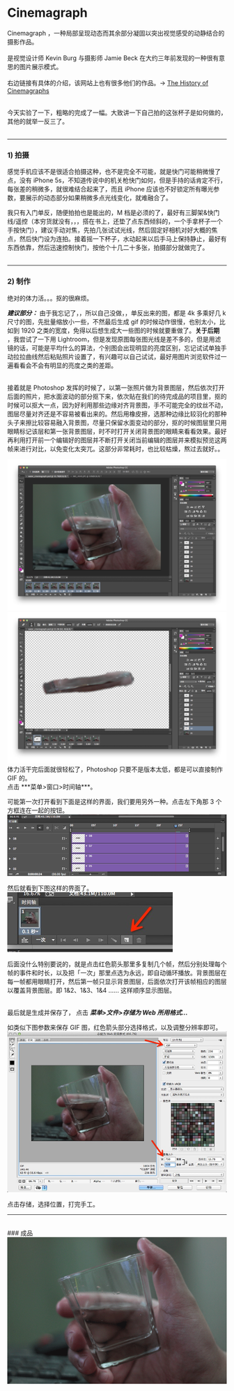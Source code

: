 # Cinemagraph

Cinemagraph ，一种局部呈现动态而其余部分凝固以突出视觉感受的动静结合的摄影作品。<br /> 
<br /> 
是视觉设计师 Kevin Burg 与摄影师 Jamie Beck 在大约三年前发现的一种很有意思的图片展示模式。<br /> 
<br /> 
右边链接有具体的介绍，该网站上也有很多他们的作品。→ [The History of Cinemagraphs](http://cinemagraphs.com/about/) <br /> 
<br /> 

今天实验了一下，粗略的完成了一幅。大致讲一下自己拍的这张杯子是如何做的，其他的就举一反三了。<br />
<br />

--- 

### 1) 拍摄 <br /> 

感觉手机应该不是很适合拍摄这种，也不是完全不可能，就是快门可能稍微慢了点，没有 iPhone 5s，不知道传说中的机关枪快门如何，但是手持的话肯定不行，每张差的稍微多，就很难结合起来了，而且 iPhone 应该也不好锁定所有曝光参数，要展示的动态部分如果稍微多点光线变化，就难融合了。

我只有入门单反，随便拍拍也是能出的，M 档是必须的了，最好有三脚架&快门线/遥控（本穷货就没有，，，搭在书上，还垫了点东西倾斜的，一个手拿杯子一个手按快门），建议手动对焦，先拍几张试试光线，然后固定好相机对好大概的焦点，然后快门设为连拍。接着摇一下杯子，水动起来以后手马上保持静止，最好有东西依靠，然后迅速控制快门，按他个十几二十多张，拍摄部分就做完了。<br /> 
<br /> 

--- 

### 2) 制作 <br /> 

绝对的体力活。。。抠的很麻烦。<br /> 

***建议部分：*** 由于我忘记了，，所以自己没做，，单反出来的图，都是 4k 多乘好几 k 尺寸的图，先批量缩放小一些，不然最后生成 gif 的时候动作很慢，也别太小，比如到 1920 之类的宽度，免得以后想生成大一些图的时候就要重做了。**关于后期** ，我尝试了一下用 Lightroom，但是发现原图每张图光线是差不多的，但是用滤镜的话，可能是平均什么的算法，个别图会出现明显的亮度区别，忘记试试单独手动拉拉曲线然后粘贴照片设置了，有兴趣可以自己试试，最好用图片浏览软件过一遍看看会不会有明显的亮度之类的差距。<br /> 
<br /> 

接着就是 Photoshop 发挥的时候了，以第一张照片做为背景图层，然后依次打开后面的照片，把水面波动的部分抠下来，依次贴在我们的待完成品的项目里，抠的时候可以抠大一点，因为好利用那些边缘对齐背景图，手不可能完全的纹丝不动，图层尽量对齐还是不容易被看出来的。然后用橡皮擦，选那种边缘比较羽化的那种头子来擦比较容易融入背景图，尽量只保留水面变动的部分，抠的时候图层里只用眼睛标记该层和第一张背景图层，时不时打开关闭背景图的眼睛来看看效果。最好再利用打开前一个编辑好的图层并不断打开关闭当前编辑的图层并来模拟预览这两帧来进行对比，以免变化太突兀。这部分非常耗时，也比较枯燥，熬过去就好。。<br />

<img src="https://github.com/albertgh/Cinemagraph/raw/master/readme_imgs/all_layer.png"/> 

<img src="https://github.com/albertgh/Cinemagraph/raw/master/readme_imgs/cover_layer.png"/>

<br />
体力活干完后面就很轻松了，Photoshop 只要不是版本太低，都是可以直接制作 GIF 的。<br />
点击  ***菜单>窗口>时间轴***。<br />

可能第一次打开看到下面是这样的界面，我们要用另外一种。点击左下角那 3 个方框连在一起的按钮。<br />
<img src="https://github.com/albertgh/Cinemagraph/raw/master/readme_imgs/time_line_01.png"/>
<br />

然后就看到下图这样的界面了。<br />
<img src="https://github.com/albertgh/Cinemagraph/raw/master/readme_imgs/time_line_02.png"/>
<br />

后面没什么特别要说的，就是点击红色箭头那里多复制几个帧，然后分别处理每个帧的事件和时长，以及把「一次」那里点选为永远，即自动循环播放。背景图层在每一帧都用眼睛打开，然后第一帧只显示背景图层，后面依次打开该帧相应的图层以覆盖背景图层。即 1&2、1&3、1&4 ...... 这样顺序显示图层。<br />
<br />

最后就是生成并保存了， 点击 ***菜单>文件>存储为 Web 所用格式...*** <br />

如类似下图参数来保存 GIF 图，红色箭头部分选择格式，以及调整分辨率即可。<br />
<img src="https://github.com/albertgh/Cinemagraph/raw/master/readme_imgs/export.png"/>
<br />

点击存储，选择位置，打完手工。
<br />

--- 

<br />
### 成品  <br />

<img src="https://github.com/albertgh/Cinemagraph/raw/master/a_glass_of_water/a_glass_of_water.gif"/>


